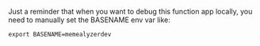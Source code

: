 Just a reminder that when you want to debug this function app locally, you need to manually set the BASENAME env var like:

`export BASENAME=memealyzerdev`